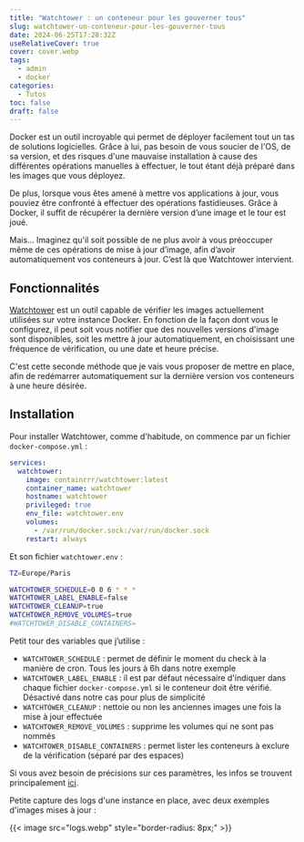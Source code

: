 ```yaml
---
title: "Watchtower : un conteneur pour les gouverner tous"
slug: watchtower-un-conteneur-pour-les-gouverner-tous
date: 2024-06-25T17:28:32Z
useRelativeCover: true
cover: cover.webp
tags:
  - admin
  - docker
categories:
  - Tutos
toc: false
draft: false
---
```


Docker est un outil incroyable qui permet de déployer facilement tout un tas de solutions logicielles. Grâce à lui, pas besoin de vous soucier de l'OS, de sa version, et des risques d'une mauvaise installation à cause des différentes opérations manuelles à effectuer, le tout étant déjà préparé dans les images que vous déployez.

De plus, lorsque vous êtes amené à mettre vos applications à jour, vous pouviez être confronté à effectuer des opérations fastidieuses. Grâce à Docker, il suffit de récupérer la dernière version d’une image et le tour est joué.

Mais... Imaginez qu'il soit possible de ne plus avoir à vous préoccuper même de ces opérations de mise à jour d’image, afin d’avoir automatiquement vos conteneurs à jour. C’est là que Watchtower intervient.

## Fonctionnalités

[Watchtower](https://containrrr.dev/watchtower/) est un outil capable de vérifier les images actuellement utilisées sur votre instance Docker. En fonction de la façon dont vous le configurez, il peut soit vous notifier que des nouvelles versions d'image sont disponibles, soit les mettre à jour automatiquement, en choisissant une fréquence de vérification, ou une date et heure précise.

C'est cette seconde méthode que je vais vous proposer de mettre en place, afin de redémarrer automatiquement sur la dernière version vos conteneurs à une heure désirée.

## Installation

Pour installer Watchtower, comme d'habitude, on commence par un fichier `docker-compose.yml` :

```yml
services:
  watchtower:
    image: containrrr/watchtower:latest
    container_name: watchtower
    hostname: watchtower
    privileged: true
    env_file: watchtower.env
    volumes:
      - /var/run/docker.sock:/var/run/docker.sock
    restart: always
```

Et son fichier `watchtower.env` :

```bash
TZ=Europe/Paris

WATCHTOWER_SCHEDULE=0 0 6 * * *
WATCHTOWER_LABEL_ENABLE=false
WATCHTOWER_CLEANUP=true
WATCHTOWER_REMOVE_VOLUMES=true
#WATCHTOWER_DISABLE_CONTAINERS=
```

Petit tour des variables que j’utilise :

- `WATCHTOWER_SCHEDULE` : permet de définir le moment du check à la manière de cron. Tous les jours à 6h dans notre exemple
- `WATCHTOWER_LABEL_ENABLE` : il est par défaut nécessaire d'indiquer dans chaque fichier `docker-compose.yml` si le conteneur doit être vérifié. Désactivé dans notre cas pour plus de simplicité
- `WATCHTOWER_CLEANUP` : nettoie ou non les anciennes images une fois la mise à jour effectuée
- `WATCHTOWER_REMOVE_VOLUMES` : supprime les volumes qui ne sont pas nommés
- `WATCHTOWER_DISABLE_CONTAINERS` : permet lister les conteneurs à exclure de la vérification (séparé par des espaces)

Si vous avez besoin de précisions sur ces paramètres, les infos se trouvent principalement [ici](https://containrrr.dev/watchtower/arguments/).

Petite capture des logs d'une instance en place, avec deux exemples d'images mises à jour :

{{< image src="logs.webp" style="border-radius: 8px;" >}}
